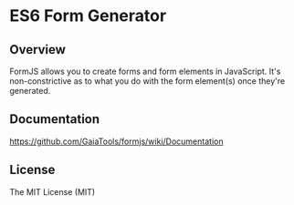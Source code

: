 # ES6 Form Generator

## Overview
FormJS allows you to create forms and form elements in JavaScript. It's non-constrictive as to what you do with the form element(s) once they're generated.

## Documentation
https://github.com/GaiaTools/formjs/wiki/Documentation

## License
The MIT License (MIT)
